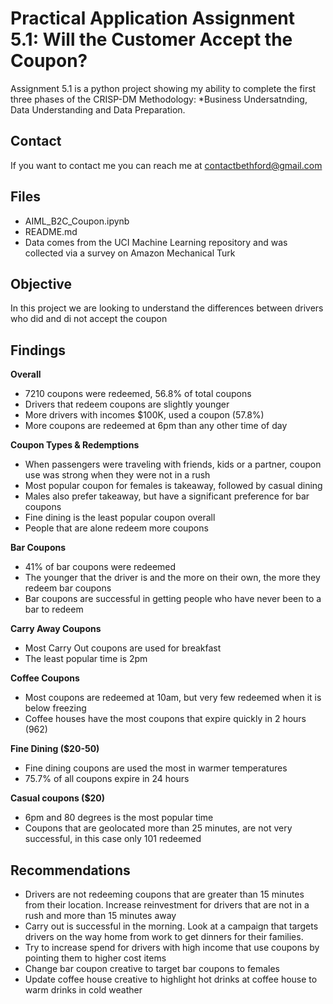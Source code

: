 # Practical Application Assignment 5.1: Will the Customer Accept the Coupon?

Assignment 5.1 is a python project showing my ability to complete the first three phases of the CRISP-DM Methodology: *Business Undersatnding, Data Understanding and Data Preparation.  


## Contact 
If you want to contact me you can reach me at contactbethford@gmail.com

## Files
* AIML_B2C_Coupon.ipynb
* README.md
* Data comes from the UCI Machine Learning repository and was collected via a survey on Amazon Mechanical Turk

## Objective
In this project we are looking to understand the differences between drivers who did and di not accept the coupon 

## Findings

**Overall**
- 7210 coupons were redeemed, 56.8% of total coupons
- Drivers that redeem coupons are slightly younger
- More drivers with incomes $100K, used a coupon (57.8%) 
- More coupons are redeemed at 6pm than any other time of day

**Coupon Types & Redemptions**
- When passengers were traveling with friends, kids or a partner, coupon use was strong when they were not in a rush 
- Most popular coupon for females is takeaway, followed by casual dining
- Males also prefer takeaway, but have a significant preference for bar coupons
- Fine dining is the least popular coupon overall
- People that are alone redeem more coupons

**Bar Coupons**
- 41% of bar coupons were redeemed
- The younger that the driver is and the more on their own, the more they redeem bar coupons
- Bar coupons are successful in getting people who have never been to a bar to redeem

**Carry Away Coupons**
- Most Carry Out coupons are used for breakfast
- The least popular time is 2pm

**Coffee Coupons**
- Most coupons are redeemed at 10am, but very few redeemed when it is below freezing
- Coffee houses have the most coupons that expire quickly in 2 hours (962) 

**Fine Dining ($20-50)**
- Fine dining coupons are used the most in warmer temperatures
- 75.7% of all coupons expire in 24 hours

**Casual coupons ($20)**
- 6pm and 80 degrees is the most popular time
- Coupons that are geolocated more than 25 minutes, are not very successful, in this case only 101 redeemed


## Recommendations
- Drivers are not redeeming coupons that are greater than 15 minutes from their location.  Increase reinvestment for drivers that are not in a rush and more than 15 minutes away 
- Carry out is successful in the morning.  Look at a campaign that targets drivers on the way home from work to get dinners for their families. 
- Try to increase spend for drivers with high income that use coupons by pointing them to higher cost items
- Change bar coupon creative to target bar coupons to females
- Update coffee house creative to highlight hot drinks at coffee house to warm drinks in cold weather


